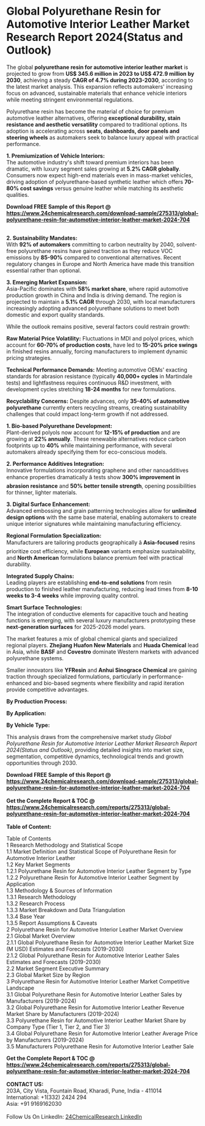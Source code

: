 <h1>Global Polyurethane Resin for Automotive Interior Leather Market Research Report 2024(Status and Outlook)</h1><p>The global <strong>polyurethane resin for automotive interior leather market</strong> is projected to grow from <strong>US$ 345.6 million in 2023 to US$ 472.9 million by 2030</strong>, achieving a steady <strong>CAGR of 4.7% during 2023-2030</strong>, according to the latest market analysis. This expansion reflects automakers' increasing focus on advanced, sustainable materials that enhance vehicle interiors while meeting stringent environmental regulations.</p><p>Polyurethane resin has become the material of choice for premium automotive leather alternatives, offering <strong>exceptional durability, stain resistance and aesthetic versatility</strong> compared to traditional options. Its adoption is accelerating across <strong>seats, dashboards, door panels and steering wheels</strong> as automakers seek to balance luxury appeal with practical performance.</p><p><strong>1. Premiumization of Vehicle Interiors:</strong><br>
The automotive industry's shift toward premium interiors has been dramatic, with luxury segment sales growing at <strong>5.2% CAGR globally</strong>. Consumers now expect high-end materials even in mass-market vehicles, driving adoption of polyurethane-based synthetic leather which offers <strong>70-80% cost savings</strong> versus genuine leather while matching its aesthetic qualities.</p><div><b>Download FREE Sample of this Report @ 
            <a href="https://www.24chemicalresearch.com/download-sample/275313/global-polyurethane-resin-for-automotive-interior-leather-market-2024-704">
            https://www.24chemicalresearch.com/download-sample/275313/global-polyurethane-resin-for-automotive-interior-leather-market-2024-704</a></b></div><br><p><strong>2. Sustainability Mandates:</strong><br>
With <strong>92% of automakers</strong> committing to carbon neutrality by 2040, solvent-free polyurethane resins have gained traction as they reduce VOC emissions by <strong>85-90%</strong> compared to conventional alternatives. Recent regulatory changes in Europe and North America have made this transition essential rather than optional.</p><p><strong>3. Emerging Market Expansion:</strong><br>
Asia-Pacific dominates with <strong>58% market share</strong>, where rapid automotive production growth in China and India is driving demand. The region is projected to maintain a <strong>5.1% CAGR</strong> through 2030, with local manufacturers increasingly adopting advanced polyurethane solutions to meet both domestic and export quality standards.</p><p>While the outlook remains positive, several factors could restrain growth:</p><p><strong>Raw Material Price Volatility:</strong> Fluctuations in MDI and polyol prices, which account for <strong>60-70% of production costs</strong>, have led to <strong>15-20% price swings</strong> in finished resins annually, forcing manufacturers to implement dynamic pricing strategies.</p><p><strong>Technical Performance Demands:</strong> Meeting automotive OEMs' exacting standards for abrasion resistance (typically <strong>40,000+ cycles</strong> in Martindale tests) and lightfastness requires continuous R&amp;D investment, with development cycles stretching <strong>18-24 months</strong> for new formulations.</p><p><strong>Recyclability Concerns:</strong> Despite advances, only <strong>35-40% of automotive polyurethane</strong> currently enters recycling streams, creating sustainability challenges that could impact long-term growth if not addressed.</p><p><strong>1. Bio-based Polyurethane Development:</strong><br>
Plant-derived polyols now account for <strong>12-15% of production</strong> and are growing at <strong>22% annually</strong>. These renewable alternatives reduce carbon footprints up to <strong>40%</strong> while maintaining performance, with several automakers already specifying them for eco-conscious models.</p><p><strong>2. Performance Additives Integration:</strong><br>
Innovative formulations incorporating graphene and other nanoadditives enhance properties dramatically â tests show <strong>300% improvement in abrasion resistance</strong> and <strong>50% better tensile strength</strong>, opening possibilities for thinner, lighter materials.</p><p><strong>3. Digital Surface Enhancement:</strong><br>
Advanced embossing and grain patterning technologies allow for <strong>unlimited design options</strong> with the same base material, enabling automakers to create unique interior signatures while maintaining manufacturing efficiency.</p><p><strong>Regional Formulation Specialization:</strong><br>
	Manufacturers are tailoring products geographically â <strong>Asia-focused</strong> resins prioritize cost efficiency, while <strong>European</strong> variants emphasize sustainability, and <strong>North American</strong> formulations balance premium feel with practical durability.</p><p><strong>Integrated Supply Chains:</strong><br>
	Leading players are establishing <strong>end-to-end solutions</strong> from resin production to finished leather manufacturing, reducing lead times from <strong>8-10 weeks to 3-4 weeks</strong> while improving quality control.</p><p><strong>Smart Surface Technologies:</strong><br>
	The integration of conductive elements for capacitive touch and heating functions is emerging, with several luxury manufacturers prototyping these <strong>next-generation surfaces</strong> for 2025-2026 model years.</p><p>The market features a mix of global chemical giants and specialized regional players. <strong>Zhejiang Huafon New Materials</strong> and <strong>Huada Chemical</strong> lead in Asia, while <strong>BASF</strong> and <strong>Covestro</strong> dominate Western markets with advanced polyurethane systems.</p><p>Smaller innovators like <strong>YFResin</strong> and <strong>Anhui Sinograce Chemical</strong> are gaining traction through specialized formulations, particularly in performance-enhanced and bio-based segments where flexibility and rapid iteration provide competitive advantages.</p><p><strong>By Production Process:</strong></p><p><strong>By Application:</strong></p><p><strong>By Vehicle Type:</strong></p><p>This analysis draws from the comprehensive market study <em>Global Polyurethane Resin for Automotive Interior Leather Market Research Report 2024(Status and Outlook)</em>, providing detailed insights into market size, segmentation, competitive dynamics, technological trends and growth opportunities through 2030.</p><div><b>Download FREE Sample of this Report @ 
            <a href="https://www.24chemicalresearch.com/download-sample/275313/global-polyurethane-resin-for-automotive-interior-leather-market-2024-704">
            https://www.24chemicalresearch.com/download-sample/275313/global-polyurethane-resin-for-automotive-interior-leather-market-2024-704</a></b></div><br><div><b>Get the Complete Report & TOC @ 
            <a href="https://www.24chemicalresearch.com/reports/275313/global-polyurethane-resin-for-automotive-interior-leather-market-2024-704">
            https://www.24chemicalresearch.com/reports/275313/global-polyurethane-resin-for-automotive-interior-leather-market-2024-704</a></b></div><br>
            <b>Table of Content:</b><p>Table of Contents<br />
1 Research Methodology and Statistical Scope<br />
1.1 Market Definition and Statistical Scope of Polyurethane Resin for Automotive Interior Leather<br />
1.2 Key Market Segments<br />
1.2.1 Polyurethane Resin for Automotive Interior Leather Segment by Type<br />
1.2.2 Polyurethane Resin for Automotive Interior Leather Segment by Application<br />
1.3 Methodology & Sources of Information<br />
1.3.1 Research Methodology<br />
1.3.2 Research Process<br />
1.3.3 Market Breakdown and Data Triangulation<br />
1.3.4 Base Year<br />
1.3.5 Report Assumptions & Caveats<br />
2 Polyurethane Resin for Automotive Interior Leather Market Overview<br />
2.1 Global Market Overview<br />
2.1.1 Global Polyurethane Resin for Automotive Interior Leather Market Size (M USD) Estimates and Forecasts (2019-2030)<br />
2.1.2 Global Polyurethane Resin for Automotive Interior Leather Sales Estimates and Forecasts (2019-2030)<br />
2.2 Market Segment Executive Summary<br />
2.3 Global Market Size by Region<br />
3 Polyurethane Resin for Automotive Interior Leather Market Competitive Landscape<br />
3.1 Global Polyurethane Resin for Automotive Interior Leather Sales by Manufacturers (2019-2024)<br />
3.2 Global Polyurethane Resin for Automotive Interior Leather Revenue Market Share by Manufacturers (2019-2024)<br />
3.3 Polyurethane Resin for Automotive Interior Leather Market Share by Company Type (Tier 1, Tier 2, and Tier 3)<br />
3.4 Global Polyurethane Resin for Automotive Interior Leather Average Price by Manufacturers (2019-2024)<br />
3.5 Manufacturers Polyurethane Resin for Automotive Interior Leather Sale</p><div><b>Get the Complete Report & TOC @ 
            <a href="https://www.24chemicalresearch.com/reports/275313/global-polyurethane-resin-for-automotive-interior-leather-market-2024-704">
            https://www.24chemicalresearch.com/reports/275313/global-polyurethane-resin-for-automotive-interior-leather-market-2024-704</a></b></div><br><b>CONTACT US:</b><br>
            203A, City Vista, Fountain Road, Kharadi, Pune, India - 411014<br>
            International: +1(332) 2424 294<br>
            Asia: +91 9169162030 <br><br>
            Follow Us On LinkedIn: <a href="https://www.linkedin.com/company/24chemicalresearch/">24ChemicalResearch LinkedIn</a>